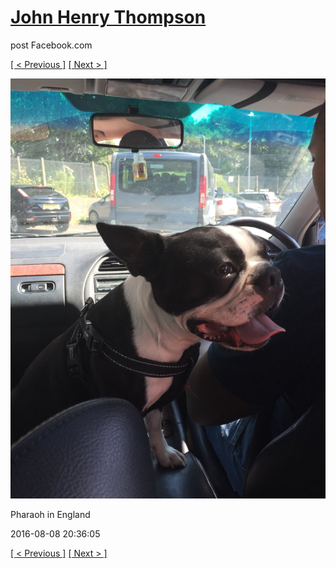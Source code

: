 # [John Henry Thompson](../README.md)
post Facebook.com

[[ < Previous ]](2016-08-08-7.md) [[ Next > ]](2016-08-08-9.md)

[![](../media/2016-08-08/Pharaoh-in-England-7.jpg)](../README.md)

Pharaoh in England

2016-08-08 20:36:05

[[ < Previous ]](2016-08-08-7.md) [[ Next > ]](2016-08-08-9.md)